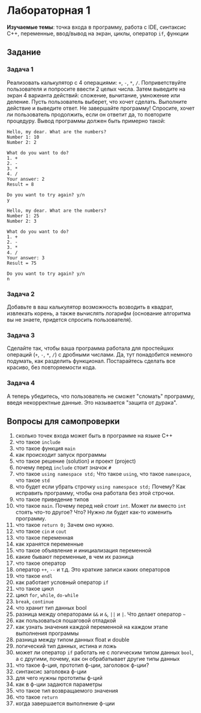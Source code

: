 # Лабораторная 1
**Изучаемые темы**: точка входа в программу, работа с IDE, синтаксис С++, переменные, ввод/вывод на экран, циклы, оператор `if`, функции

## Задание
### Задача 1
Реализовать калькулятор с 4 операциями: `+`, `-`, `*`, `/`. Поприветствуйте пользователя и попросите ввести 2 целых числа. Затем выведите на экран 4 варианта действий: сложение, вычитание, умножение или деление. Пусть пользователь выберет, что хочет сделать. Выполните действие и выведите ответ. Не завершайте программу! Спросите, хочет ли пользователь продолжить, если он ответит да, то повторите процедуру. Вывод программы должен быть примерно такой:
```
Hello, my dear. What are the numbers?
Number 1: 10
Number 2: 2

What do you want to do?
1. +
2. -
3. *
4. /
Your answer: 2
Result = 8

Do you want to try again? y/n
y

Hello, my dear. What are the numbers?
Number 1: 25
Number 2: 3

What do you want to do?
1. +
2. -
3. *
4. /
Your answer: 3
Result = 75

Do you want to try again? y/n
n
```
### Задача 2
Добавьте в ваш калькулятор возможность возводить в квадрат, извлекать корень, а также вычислять логарифм (основание алгоритма вы не знаете, придется спросить пользователя).
### Задача 3
Сделайте так, чтобы ваша программа работала для простейших операций (`+`, `-`, `*`, `/`) с дробными числами. Да, тут понадобится немного подумать, как разделить функционал. Постарайтесь сделать все красиво, без повторяемости кода.
### Задача 4
А теперь убедитесь, что пользователь не сможет "сломать" программу, введя некорректные данные. Это называется "защита от дурака".

## Вопросы для самопроверки
1. сколько точек входа может быть в программе на языке С++
1. что такое `include`
1. что такое функция `main`
1. как происходит запуск программы
1. что такое решение (solution) и проект (project)
1. почему перед `include` стоит значок `#`
1. что такое `using namespace std;` Что такое `using`, что такое `namespace`, что такое `std`
1. что будет если убрать строчку `using namespace std;` Почему? Как исправить программу, чтобы она работала без этой строчки.
1. что такое приведение типов
1. что такое `main`. Почему перед ней стоит `int`. Может ли вместо `int` стоять что-то другое? Что? Нужно ли будет как-то изменить программу.
1. что такое `return 0;` Зачем оно нужно.
1. что такое `cin` и `cout`
1. что такое переменная
1. как хранятся переменные
1. что такое объявление и инициализация переменной
1. какие бывают переменные, в чем их разница
1. что такое оператор
1. оператор `++`, `--` и т.д. Это краткие записи каких операторов
1. что такое `endl`
1. как работает условный оператор `if`
1. что такое цикл
1. цикл `for`, `while`, `do-while`
1. `break`, `continue`
1. что хранит тип данных bool
1. разница между операторами `&&` и `&`, `||` и `|`. Что делает оператор `~`
1. как пользоваться пошаговой отладкой
1. как узнать значения каждой переменной на каждом этапе выполнения программы
1. разница между типом данных float и double
1. логический тип данных, истина и ложь
1. может ли оператор `if` работать не с логическим типом данных `bool`, а с другими, почему, как он обрабатывает другие типы данных
1. что такое ф-ция, прототип ф-ции, заголовок ф-ции?
1. синтаксис заголовка ф-ции
1. для чего нужны прототипы ф-ций
1. как в ф-ции задаются параметры
1. что такое тип возвращаемого значения
1. что такое `return`
1. когда завершается выполнение ф-ции
